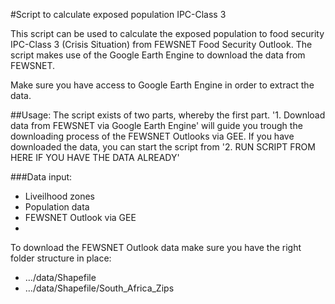 #Script to calculate exposed population IPC-Class 3

This script can be used to calculate the exposed population to food security IPC-Class 3 (Crisis Situation) from FEWSNET Food Security Outlook. The script makes use of the Google Earth Engine to download the data from FEWSNET. 

Make sure you have access to Google Earth Engine in order to extract the data. 

##Usage: 
The script exists of two parts, whereby the first part. '1. Download data from FEWSNET via Google Earth Engine' will guide you trough the downloading process of the FEWSNET Outlooks via GEE. If you have downloaded the data, you can start the script from '2. RUN SCRIPT FROM HERE IF YOU HAVE THE DATA ALREADY' 

###Data input: 
-	Liveilhood zones
-	Population data 
-	FEWSNET Outlook via GEE
-
To download the FEWSNET Outlook data make sure you have the right folder structure in place:
-	…/data/Shapefile
-	…/data/Shapefile/South_Africa_Zips

